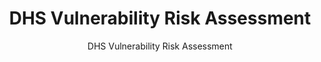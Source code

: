 ---
layout: resources-landing
title: "DHS Vulnerability Risk Assessment"
subtitle: "DHS Vulnerability Risk Assessment"
filters: federal-financial-assistance uniform-guidance:-2-cfr-200 training
doc-link: ../assets/files/Panel1_DHS-Vulnerabilitiy-Risk-Assessment-1.docm
---